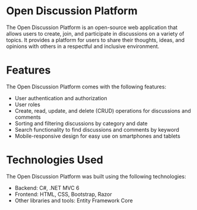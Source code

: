 # Open Discussion Platform
The Open Discussion Platform is an open-source web application that allows users to create, join, and participate in discussions on a variety of topics. It provides a platform for users to share their thoughts, ideas, and opinions with others in a respectful and inclusive environment.

# Features
The Open Discussion Platform comes with the following features:
* User authentication and authorization
* User roles
* Create, read, update, and delete (CRUD) operations for discussions and comments
* Sorting and filtering discussions by category and date
* Search functionality to find discussions and comments by keyword
* Mobile-responsive design for easy use on smartphones and tablets

# Technologies Used
The Open Discussion Platform was built using the following technologies:
* Backend: C#, .NET MVC 6
* Frontend: HTML, CSS, Bootstrap, Razor
* Other libraries and tools: Entity Framework Core
